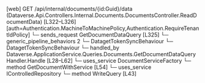 [web] GET /api/internal/documents/{id:Guid}/data  (Dataverse.Api.Controllers.Internal.Documents.DocumentsController.ReadDocumentData)  [L322–L326] [auth=Authentication.MachineToMachinePolicy,Authentication.RequireTenantIdPolicy]
  └─ sends_request GetDocumentDataQuery [L325]
    └─ generic_pipeline_behaviors 2
      └─ DatagetTokenSyncBehaviour
      └─ DatagetTokenSyncBehaviour
    └─ handled_by Dataverse.ApplicationService.Queries.Documents.GetDocumentDataQueryHandler.Handle [L28–L62]
      └─ uses_service DocumentServiceFactory
        └─ method GetDocumentWithService [L54]
      └─ uses_service IControlledRepository<DocumentVersion>
        └─ method WriteQuery [L43]

